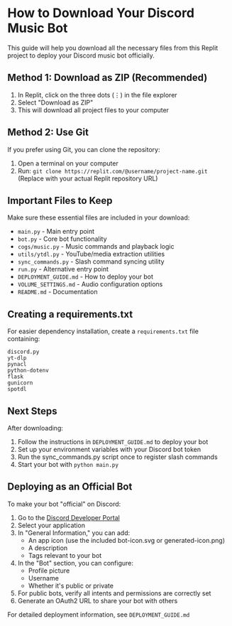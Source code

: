 # How to Download Your Discord Music Bot

This guide will help you download all the necessary files from this Replit project to deploy your Discord music bot officially.

## Method 1: Download as ZIP (Recommended)

1. In Replit, click on the three dots (⋮) in the file explorer
2. Select "Download as ZIP"
3. This will download all project files to your computer

## Method 2: Use Git

If you prefer using Git, you can clone the repository:

1. Open a terminal on your computer
2. Run: `git clone https://replit.com/@username/project-name.git`
   (Replace with your actual Replit repository URL)

## Important Files to Keep

Make sure these essential files are included in your download:

- `main.py` - Main entry point
- `bot.py` - Core bot functionality
- `cogs/music.py` - Music commands and playback logic
- `utils/ytdl.py` - YouTube/media extraction utilities
- `sync_commands.py` - Slash command syncing utility
- `run.py` - Alternative entry point
- `DEPLOYMENT_GUIDE.md` - How to deploy your bot
- `VOLUME_SETTINGS.md` - Audio configuration options
- `README.md` - Documentation

## Creating a requirements.txt

For easier dependency installation, create a `requirements.txt` file containing:

```
discord.py
yt-dlp
pynacl
python-dotenv
flask
gunicorn
spotdl
```

## Next Steps

After downloading:

1. Follow the instructions in `DEPLOYMENT_GUIDE.md` to deploy your bot
2. Set up your environment variables with your Discord bot token
3. Run the sync_commands.py script once to register slash commands
4. Start your bot with `python main.py`

## Deploying as an Official Bot

To make your bot "official" on Discord:

1. Go to the [Discord Developer Portal](https://discord.com/developers/applications)
2. Select your application
3. In "General Information," you can add:
   - An app icon (use the included bot-icon.svg or generated-icon.png)
   - A description
   - Tags relevant to your bot
4. In the "Bot" section, you can configure:
   - Profile picture
   - Username
   - Whether it's public or private
5. For public bots, verify all intents and permissions are correctly set
6. Generate an OAuth2 URL to share your bot with others

For detailed deployment information, see `DEPLOYMENT_GUIDE.md`